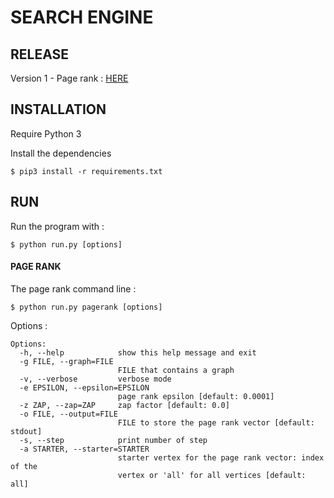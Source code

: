 # SEARCH ENGINE

## RELEASE
Version 1 - Page rank : [HERE](https://github.com/kalaww/search_engine/releases)

## INSTALLATION
Require Python 3

Install the dependencies

```
$ pip3 install -r requirements.txt
```

## RUN
Run the program with :
```
$ python run.py [options]
```

#### PAGE RANK
The page rank command line :
```
$ python run.py pagerank [options]
```
Options :
```
Options:
  -h, --help            show this help message and exit
  -g FILE, --graph=FILE
                        FILE that contains a graph
  -v, --verbose         verbose mode
  -e EPSILON, --epsilon=EPSILON
                        page rank epsilon [default: 0.0001]
  -z ZAP, --zap=ZAP     zap factor [default: 0.0]
  -o FILE, --output=FILE
                        FILE to store the page rank vector [default: stdout]
  -s, --step            print number of step
  -a STARTER, --starter=STARTER
                        starter vertex for the page rank vector: index of the
                        vertex or 'all' for all vertices [default: all]
```

